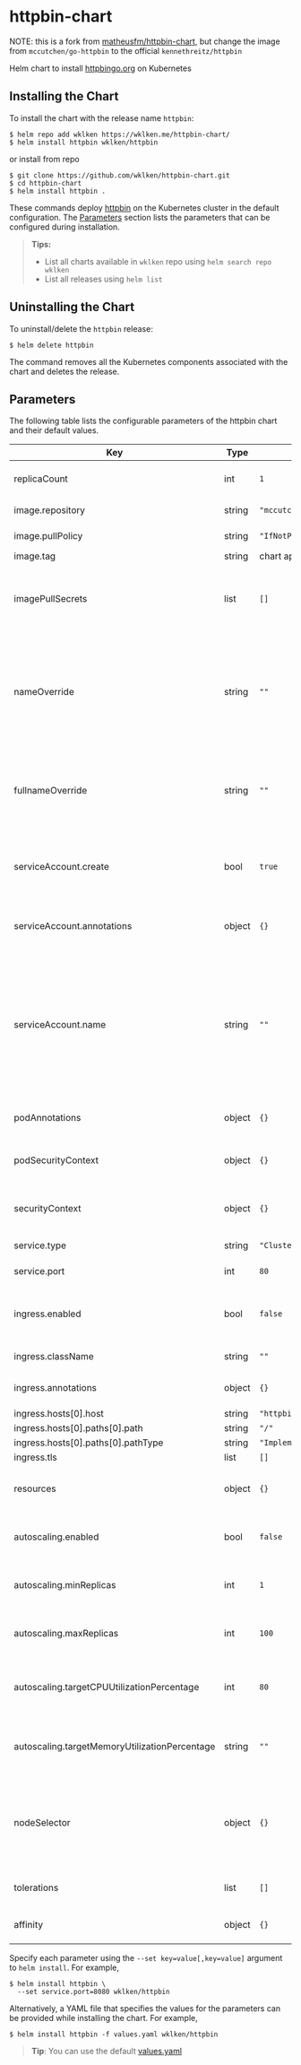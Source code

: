 # httpbin-chart

NOTE: this is a fork from [matheusfm/httpbin-chart](https://github.com/matheusfm/httpbin-chart), but change the image from `mccutchen/go-httpbin` to the official `kennethreitz/httpbin`






Helm chart to install [httpbingo.org](https://httpbingo.org) on Kubernetes


## Installing the Chart

To install the chart with the release name `httpbin`:

```console
$ helm repo add wklken https://wklken.me/httpbin-chart/
$ helm install httpbin wklken/httpbin
```

or install from repo


```
$ git clone https://github.com/wklken/httpbin-chart.git
$ cd httpbin-chart
$ helm install httpbin .
```

These commands deploy [httpbin](https://httpbingo.org) on the Kubernetes cluster in the default configuration.
The [Parameters](#parameters) section lists the parameters that can be configured during installation.

> **Tips:**
> - List all charts available in `wklken` repo using `helm search repo wklken`
> - List all releases using `helm list`

## Uninstalling the Chart

To uninstall/delete the `httpbin` release:

```console
$ helm delete httpbin
```

The command removes all the Kubernetes components associated with the chart and deletes the release.

## Parameters

The following table lists the configurable parameters of the httpbin chart and their default values.

| Key | Type | Default | Description |
|-----|------|---------|-------------|
| replicaCount | int | `1` | Number of replicas desired |
| image.repository | string | `"mccutchen/go-httpbin"` | Image repository |
| image.pullPolicy | string | `"IfNotPresent"` | Image pull policy |
| image.tag | string | chart appVersion | Image tag |
| imagePullSecrets | list | `[]` | Specify docker-registry secret names as an array |
| nameOverride | string | `""` | String to partially override fullname template with a string (will prepend the release name) |
| fullnameOverride | string | `""` | String to fully override fullname template with a string |
| serviceAccount.create | bool | `true` | Specifies whether a service account should be created |
| serviceAccount.annotations | object | `{}` | Annotations to add to the service account |
| serviceAccount.name | string | `""` | The name of the service account to use. If not set and create is true, a name is generated using the fullname template |
| podAnnotations | object | `{}` | Annotations to be added to pods |
| podSecurityContext | object | `{}` | [Security Context](https://kubernetes.io/docs/tasks/configure-pod-container/security-context) to add to the pod |
| securityContext | object | `{}` | [Security Context](https://kubernetes.io/docs/tasks/configure-pod-container/security-context) to add to the container |
| service.type | string | `"ClusterIP"` | Service type |
| service.port | int | `80` | Service port |
| ingress.enabled | bool | `false` | Specifies whether the ingress should be created |
| ingress.className | string | `""` | Ingress class name |
| ingress.annotations | object | `{}` | Annotations to add to the ingress |
| ingress.hosts[0].host | string | `"httpbin.local"` |  |
| ingress.hosts[0].paths[0].path | string | `"/"` |  |
| ingress.hosts[0].paths[0].pathType | string | `"ImplementationSpecific"` |  |
| ingress.tls | list | `[]` |  |
| resources | object | `{}` | [Resources](https://kubernetes.io/docs/concepts/configuration/manage-resources-containers) to add to the container |
| autoscaling.enabled | bool | `false` | Enable replica autoscaling settings |
| autoscaling.minReplicas | int | `1` | Minimum replicas for the pod autoscaling |
| autoscaling.maxReplicas | int | `100` | Maximum replicas for the pod autoscaling |
| autoscaling.targetCPUUtilizationPercentage | int | `80` | Percentage of CPU to consider when autoscaling |
| autoscaling.targetMemoryUtilizationPercentage | string | `""` | Percentage of Memory to consider when autoscaling |
| nodeSelector | object | `{}` | [Node selection](https://kubernetes.io/docs/concepts/scheduling-eviction/assign-pod-node) to constrain a Pod to only be able to run on particular Node(s) |
| tolerations | list | `[]` | [Tolerations](https://kubernetes.io/docs/concepts/scheduling-eviction/taint-and-toleration) for pod assignment |
| affinity | object | `{}` | Map of node/pod [affinities](https://kubernetes.io/docs/concepts/scheduling-eviction/taint-and-toleration) |

Specify each parameter using the `--set key=value[,key=value]` argument to `helm install`. For example,

```console
$ helm install httpbin \
  --set service.port=8080 wklken/httpbin
```

Alternatively, a YAML file that specifies the values for the parameters can be provided while installing the chart. For example,

```console
$ helm install httpbin -f values.yaml wklken/httpbin
```

> **Tip**: You can use the default [values.yaml](values.yaml)
